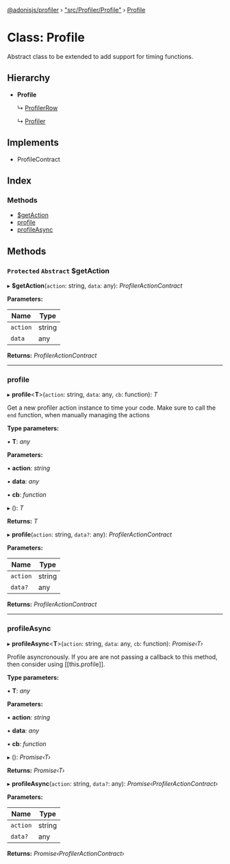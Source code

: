 [@adonisjs/profiler](../README.md) › ["src/Profiler/Profile"](../modules/_src_profiler_profile_.md) › [Profile](_src_profiler_profile_.profile.md)

# Class: Profile

Abstract class to be extended to add support for timing functions.

## Hierarchy

* **Profile**

  ↳ [ProfilerRow](_src_profiler_row_.profilerrow.md)

  ↳ [Profiler](_src_profiler_index_.profiler.md)

## Implements

* ProfileContract

## Index

### Methods

* [$getAction](_src_profiler_profile_.profile.md#protected-abstract-getaction)
* [profile](_src_profiler_profile_.profile.md#profile)
* [profileAsync](_src_profiler_profile_.profile.md#profileasync)

## Methods

### `Protected` `Abstract` $getAction

▸ **$getAction**(`action`: string, `data`: any): *ProfilerActionContract*

**Parameters:**

Name | Type |
------ | ------ |
`action` | string |
`data` | any |

**Returns:** *ProfilerActionContract*

___

###  profile

▸ **profile**<**T**>(`action`: string, `data`: any, `cb`: function): *T*

Get a new profiler action instance to time your code. Make sure
to call the `end` function, when manually managing the actions

**Type parameters:**

▪ **T**: *any*

**Parameters:**

▪ **action**: *string*

▪ **data**: *any*

▪ **cb**: *function*

▸ (): *T*

**Returns:** *T*

▸ **profile**(`action`: string, `data?`: any): *ProfilerActionContract*

**Parameters:**

Name | Type |
------ | ------ |
`action` | string |
`data?` | any |

**Returns:** *ProfilerActionContract*

___

###  profileAsync

▸ **profileAsync**<**T**>(`action`: string, `data`: any, `cb`: function): *Promise‹T›*

Profile asyncronously. If you are are not passing a callback to this method,
then consider using [[this.profile]].

**Type parameters:**

▪ **T**: *any*

**Parameters:**

▪ **action**: *string*

▪ **data**: *any*

▪ **cb**: *function*

▸ (): *Promise‹T›*

**Returns:** *Promise‹T›*

▸ **profileAsync**(`action`: string, `data?`: any): *Promise‹ProfilerActionContract›*

**Parameters:**

Name | Type |
------ | ------ |
`action` | string |
`data?` | any |

**Returns:** *Promise‹ProfilerActionContract›*
